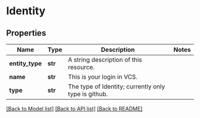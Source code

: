 # Identity

## Properties
Name | Type | Description | Notes
------------ | ------------- | ------------- | -------------
**entity_type** | **str** | A string description of this resource. | 
**name** | **str** | This is your login in VCS. | 
**type** | **str** | The type of Identity; currently only type is github. | 

[[Back to Model list]](../README.md#documentation-for-models) [[Back to API list]](../README.md#documentation-for-api-endpoints) [[Back to README]](../README.md)

